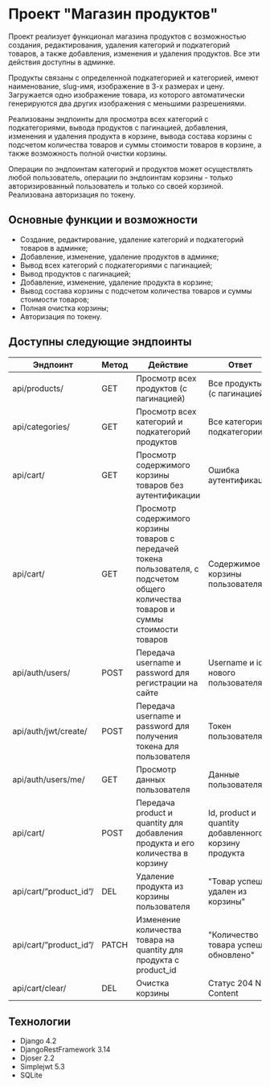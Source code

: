 # Проект "Магазин продуктов"

Проект реализует функционал магазина продуктов с возможностью создания, редактирования, удаления категорий и подкатегорий товаров, а также добавления, изменения и удаления продуктов. Все эти действия доступны в админке. 

Продукты связаны с определенной подкатегорией и категорией, имеют наименование, slug-имя, изображение в 3-х размерах и цену. Загружается одно изображение товара, из которого автоматически генерируются два других изображения с меньшими разрешениями.

Реализованы эндпоинты для просмотра всех категорий с подкатегориями, вывода продуктов с пагинацией, добавления, изменения и удаления продукта в корзине, вывода состава корзины с подсчетом количества товаров и суммы стоимости товаров в корзине, а также возможность полной очистки корзины.

Операции по эндпоинтам категорий и продуктов может осуществлять любой пользователь, операции по эндпоинтам корзины - только авторизированный пользователь и только со своей корзиной. Реализована авторизация по токену.

## Основные функции и возможности

-   Создание, редактирование, удаление категорий и подкатегорий товаров в админке;
-   Добавление, изменение, удаление продуктов в админке;
-   Вывод всех категорий с подкатегориями с пагинацией;
-   Вывод продуктов с пагинацией;
-   Добавление, изменение, удаление продукта в корзине;
-   Вывод состава корзины с подсчетом количества товаров и суммы стоимости товаров;
-   Полная очистка корзины;
-   Авторизация по токену.

## Доступны следующие эндпоинты

| Эндпоинт | Метод | Действие | Ответ |
| --- | --- | --- | --- |
| api/products/ | GET | Просмотр всех продуктов (с пагинацией) | Все продукты (с пагинацией) |
| api/categories/ | GET | Просмотр всех категорий и подкатегорий продуктов | Все категории и подкатегории |
| api/cart/ | GET | Просмотр содержимого корзины товаров без аутентификации | Ошибка аутентификации |
| api/cart/ | GET | Просмотр содержимого корзины товаров с передачей токена пользователя, с подсчетом общего количества товаров и суммы стоимости товаров | Содержимое корзины пользователя |
| api/auth/users/ | POST | Передача username и password для регистрации на сайте | Username и id нового пользователя |
| api/auth/jwt/create/ | POST | Передача username и password для получения токена для пользователя | Токен пользователя |
| api/auth/users/me/ | GET | Просмотр данных пользователя | Данные пользователя |
| api/cart/ | POST | Передача product и quantity для добавления продукта и его количества в корзину | Id, product и quantity добавленного в корзину продукта |
| api/cart/”product_id”/ | DEL | Удаление продукта из корзины пользователя | "Товар успешно удален из корзины" |
| api/cart/”product_id”/ | PATCH | Изменение количества товара на quantity для продукта с product_id | "Количество товара успешно обновлено" |
| api/cart/clear/ | DEL | Очистка корзины | Статус 204 No Content |




## Технологии

- Django 4.2  
- DjangoRestFramework 3.14
- Djoser 2.2
- Simplejwt 5.3
- SQLite
